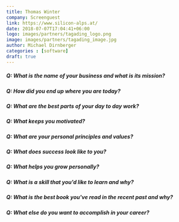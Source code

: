 ```yaml
---
title: Thomas Winter
company: Screenguest
link: https://www.silicon-alps.at/
date: 2018-07-07T17:04:41+06:00
logo: images/partners/tagading_logo.png
image: images/partners/tagading_image.jpg
author: Michael Dirnberger
categories : [software]
draft: true
---
```



##### Q: What is the name of your business and what is its mission?
##### Q: How did you end up where you are today?
##### Q: What are the best parts of your day to day work?
##### Q: What keeps you motivated?
##### Q: What are your personal principles and values?
##### Q: What does success look like to you?
##### Q: What helps you grow personally?
##### Q: What is a skill that you'd like to learn and why?
##### Q: What is the best book you've read in the recent past and why?
##### Q: What else do you want to accomplish in your career?
